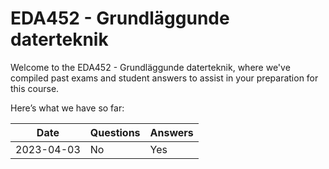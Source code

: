 # EDA452 - Grundläggunde daterteknik
Welcome to the EDA452 - Grundläggunde daterteknik, where we've compiled past exams and student answers to assist in your preparation for this course.

Here’s what we have so far:

|    Date    | Questions | Answers |
|------------|-----------|---------|
| 2023-04-03 | No        | Yes     |
